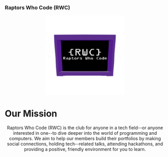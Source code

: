 ### Raptors Who Code (RWC)
<p align="center">
  <img src="RWC Logo.png" alt="RWC Logo" style="width:250px;height:250px;">
</p>

# Our Mission
<p align="center">
  Raptors Who Code (RWC) is the club for anyone in a tech field--or anyone interested in one--to dive deeper into the world of programming and computers. We aim to help our members build their portfolios by making social connections, holding tech--related talks, attending hackathons, and providing a positive, friendly     environment for you to learn.
</p>
